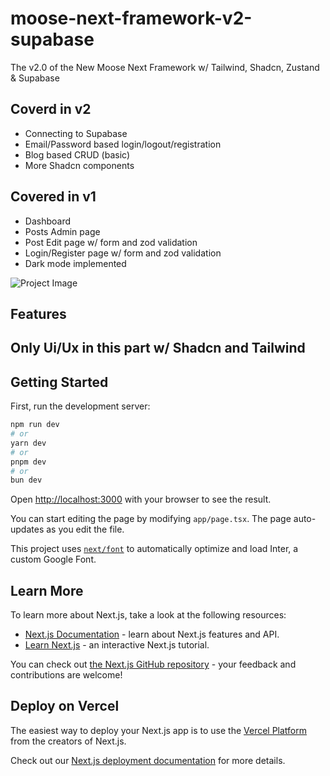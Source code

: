 # moose-next-framework-v2-supabase

The v2.0 of the New Moose Next Framework w/ Tailwind, Shadcn, Zustand &amp; Supabase

## Coverd in v2

- Connecting to Supabase
- Email/Password based login/logout/registration
- Blog based CRUD (basic)
- More Shadcn components

## Covered in v1

- Dashboard
- Posts Admin page
- Post Edit page w/ form and zod validation
- Login/Register page w/ form and zod validation
- Dark mode implemented

![Project Image](https://res.cloudinary.com/dyb0qa58h/image/upload/v1718362733/moose-framework-v2_ju94z2.png)

## Features

## Only Ui/Ux in this part w/ Shadcn and Tailwind

## Getting Started

First, run the development server:

```bash
npm run dev
# or
yarn dev
# or
pnpm dev
# or
bun dev
```

Open [http://localhost:3000](http://localhost:3000) with your browser to see the result.

You can start editing the page by modifying `app/page.tsx`. The page auto-updates as you edit the file.

This project uses [`next/font`](https://nextjs.org/docs/basic-features/font-optimization) to automatically optimize and load Inter, a custom Google Font.

## Learn More

To learn more about Next.js, take a look at the following resources:

- [Next.js Documentation](https://nextjs.org/docs) - learn about Next.js features and API.
- [Learn Next.js](https://nextjs.org/learn) - an interactive Next.js tutorial.

You can check out [the Next.js GitHub repository](https://github.com/vercel/next.js/) - your feedback and contributions are welcome!

## Deploy on Vercel

The easiest way to deploy your Next.js app is to use the [Vercel Platform](https://vercel.com/new?utm_medium=default-template&filter=next.js&utm_source=create-next-app&utm_campaign=create-next-app-readme) from the creators of Next.js.

Check out our [Next.js deployment documentation](https://nextjs.org/docs/deployment) for more details.
